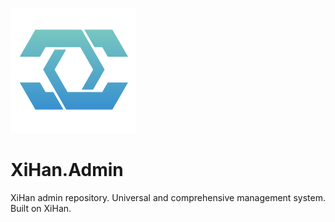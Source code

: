 ![LOGO](./assets/LOGO.png)

# XiHan.Admin

XiHan admin repository. Universal and comprehensive management system. Built on XiHan.
